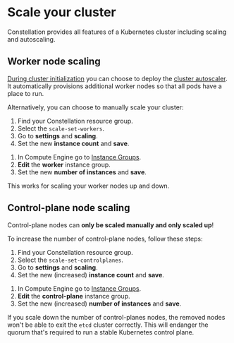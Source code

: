 # Scale your cluster

Constellation provides all features of a Kubernetes cluster including scaling and autoscaling.

## Worker node scaling

[During cluster initialization](create.md#init) you can choose to deploy the [cluster autoscaler](https://github.com/kubernetes/autoscaler). It automatically provisions additional worker nodes so that all pods have a place to run.

Alternatively, you can choose to manually scale your cluster:

<tabs groupId="csp">
<tabItem value="azure" label="Azure" default>

1. Find your Constellation resource group.
2. Select the `scale-set-workers`.
3. Go to **settings** and **scaling**.
4. Set the new **instance count** and **save**.

</tabItem>
<tabItem value="gcp" label="GCP" default>

1. In Compute Engine go to [Instance Groups](https://console.cloud.google.com/compute/instanceGroups/).
2. **Edit** the **worker** instance group.
3. Set the new **number of instances** and **save**.

</tabItem>
</tabs>

This works for scaling your worker nodes up and down.

## Control-plane node scaling

Control-plane nodes can **only be scaled manually and only scaled up**!

To increase the number of control-plane nodes, follow these steps:

<tabs groupId="csp">

<tabItem value="azure" label="Azure" default>

1. Find your Constellation resource group.
2. Select the `scale-set-controlplanes`.
3. Go to **settings** and **scaling**.
4. Set the new (increased) **instance count** and **save**.

</tabItem>
<tabItem value="gcp" label="GCP" default>

1. In Compute Engine go to [Instance Groups](https://console.cloud.google.com/compute/instanceGroups/).
2. **Edit** the **control-plane** instance group.
3. Set the new (increased) **number of instances** and **save**.

</tabItem>
</tabs>

If you scale down the number of control-planes nodes, the removed nodes won't be able to exit the `etcd` cluster correctly. This will endanger the quorum that's required to run a stable Kubernetes control plane.
